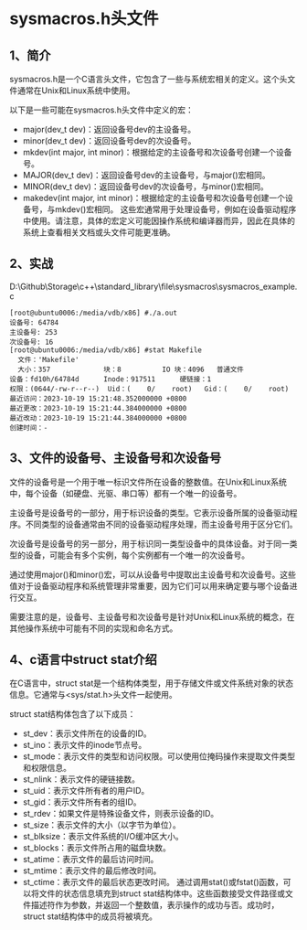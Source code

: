 # sysmacros.h头文件

## 1、简介
sysmacros.h是一个C语言头文件，它包含了一些与系统宏相关的定义。这个头文件通常在Unix和Linux系统中使用。

以下是一些可能在sysmacros.h头文件中定义的宏：
- major(dev_t dev)：返回设备号dev的主设备号。
- minor(dev_t dev)：返回设备号dev的次设备号。
- mkdev(int major, int minor)：根据给定的主设备号和次设备号创建一个设备号。
- MAJOR(dev_t dev)：返回设备号dev的主设备号，与major()宏相同。
- MINOR(dev_t dev)：返回设备号dev的次设备号，与minor()宏相同。
- makedev(int major, int minor)：根据给定的主设备号和次设备号创建一个设备号，与mkdev()宏相同。
这些宏通常用于处理设备号，例如在设备驱动程序中使用。请注意，具体的宏定义可能因操作系统和编译器而异，因此在具体的系统上查看相关文档或头文件可能更准确。

## 2、实战
D:\Github\Storage\c++\standard_library\file\sysmacros\sysmacros_example.c
```
[root@ubuntu0006:/media/vdb/x86] #./a.out
设备号: 64784
主设备号: 253
次设备号: 16
[root@ubuntu0006:/media/vdb/x86] #stat Makefile
  文件：'Makefile'
  大小：357             块：8          IO 块：4096   普通文件
设备：fd10h/64784d      Inode：917511      硬链接：1
权限：(0644/-rw-r--r--)  Uid：(    0/    root)   Gid：(    0/    root)
最近访问：2023-10-19 15:21:48.352000000 +0800
最近更改：2023-10-19 15:21:44.384000000 +0800
最近改动：2023-10-19 15:21:44.384000000 +0800
创建时间：-
```

## 3、文件的设备号、主设备号和次设备号
文件的设备号是一个用于唯一标识文件所在设备的整数值。在Unix和Linux系统中，每个设备（如硬盘、光驱、串口等）都有一个唯一的设备号。

主设备号是设备号的一部分，用于标识设备的类型。它表示设备所属的设备驱动程序。不同类型的设备通常由不同的设备驱动程序处理，而主设备号用于区分它们。

次设备号是设备号的另一部分，用于标识同一类型设备中的具体设备。对于同一类型的设备，可能会有多个实例，每个实例都有一个唯一的次设备号。

通过使用major()和minor()宏，可以从设备号中提取出主设备号和次设备号。这些值对于设备驱动程序和系统管理非常重要，因为它们可以用来确定要与哪个设备进行交互。

需要注意的是，设备号、主设备号和次设备号是针对Unix和Linux系统的概念，在其他操作系统中可能有不同的实现和命名方式。

## 4、c语言中struct stat介绍
在C语言中，struct stat是一个结构体类型，用于存储文件或文件系统对象的状态信息。它通常与<sys/stat.h>头文件一起使用。

struct stat结构体包含了以下成员：
- st_dev：表示文件所在的设备的ID。
- st_ino：表示文件的inode节点号。
- st_mode：表示文件的类型和访问权限。可以使用位掩码操作来提取文件类型和权限信息。
- st_nlink：表示文件的硬链接数。
- st_uid：表示文件所有者的用户ID。
- st_gid：表示文件所有者的组ID。
- st_rdev：如果文件是特殊设备文件，则表示设备的ID。
- st_size：表示文件的大小（以字节为单位）。
- st_blksize：表示文件系统的I/O缓冲区大小。
- st_blocks：表示文件所占用的磁盘块数。
- st_atime：表示文件的最后访问时间。
- st_mtime：表示文件的最后修改时间。
- st_ctime：表示文件的最后状态更改时间。
通过调用stat()或fstat()函数，可以将文件的状态信息填充到struct stat结构体中。这些函数接受文件路径或文件描述符作为参数，并返回一个整数值，表示操作的成功与否。成功时，struct stat结构体中的成员将被填充。
